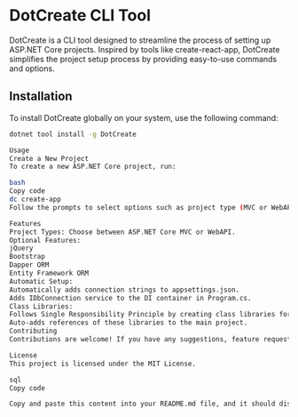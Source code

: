 # DotCreate CLI Tool

DotCreate is a CLI tool designed to streamline the process of setting up ASP.NET Core projects. Inspired by tools like create-react-app, DotCreate simplifies the project setup process by providing easy-to-use commands and options.

## Installation

To install DotCreate globally on your system, use the following command:

```bash
dotnet tool install -g DotCreate

Usage
Create a New Project
To create a new ASP.NET Core project, run:

bash
Copy code
dc create-app
Follow the prompts to select options such as project type (MVC or WebAPI), and additional features like jQuery, Bootstrap, Dapper ORM, and Entity Framework ORM.

Features
Project Types: Choose between ASP.NET Core MVC or WebAPI.
Optional Features:
jQuery
Bootstrap
Dapper ORM
Entity Framework ORM
Automatic Setup:
Automatically adds connection strings to appsettings.json.
Adds IDbConnection service to the DI container in Program.cs.
Class Libraries:
Follows Single Responsibility Principle by creating class libraries for Models, Repositories, Managers, and Common utilities.
Auto-adds references of these libraries to the main project.
Contributing
Contributions are welcome! If you have any suggestions, feature requests, or bug reports, please open an issue.

License
This project is licensed under the MIT License.

sql
Copy code

Copy and paste this content into your README.md file, and it should display correctly with Markdown formatting when viewed in platforms like GitHub. Let me know if you need any further assistance!






